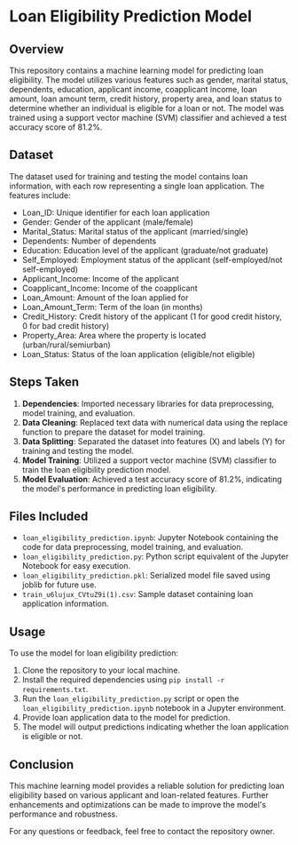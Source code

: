 # Loan Eligibility Prediction Model

## Overview
This repository contains a machine learning model for predicting loan eligibility. The model utilizes various features such as gender, marital status, dependents, education, applicant income, coapplicant income, loan amount, loan amount term, credit history, property area, and loan status to determine whether an individual is eligible for a loan or not. The model was trained using a support vector machine (SVM) classifier and achieved a test accuracy score of 81.2%.

## Dataset
The dataset used for training and testing the model contains loan information, with each row representing a single loan application. The features include:
- Loan_ID: Unique identifier for each loan application
- Gender: Gender of the applicant (male/female)
- Marital_Status: Marital status of the applicant (married/single)
- Dependents: Number of dependents
- Education: Education level of the applicant (graduate/not graduate)
- Self_Employed: Employment status of the applicant (self-employed/not self-employed)
- Applicant_Income: Income of the applicant
- Coapplicant_Income: Income of the coapplicant
- Loan_Amount: Amount of the loan applied for
- Loan_Amount_Term: Term of the loan (in months)
- Credit_History: Credit history of the applicant (1 for good credit history, 0 for bad credit history)
- Property_Area: Area where the property is located (urban/rural/semiurban)
- Loan_Status: Status of the loan application (eligible/not eligible)

## Steps Taken
1. **Dependencies**: Imported necessary libraries for data preprocessing, model training, and evaluation.
2. **Data Cleaning**: Replaced text data with numerical data using the replace function to prepare the dataset for model training.
3. **Data Splitting**: Separated the dataset into features (X) and labels (Y) for training and testing the model.
4. **Model Training**: Utilized a support vector machine (SVM) classifier to train the loan eligibility prediction model.
5. **Model Evaluation**: Achieved a test accuracy score of 81.2%, indicating the model's performance in predicting loan eligibility.

## Files Included
- `loan_eligibility_prediction.ipynb`: Jupyter Notebook containing the code for data preprocessing, model training, and evaluation.
- `loan_eligibility_prediction.py`: Python script equivalent of the Jupyter Notebook for easy execution.
- `loan_eligibility_prediction.pkl`: Serialized model file saved using joblib for future use.
- `train_u6lujux_CVtuZ9i(1).csv`: Sample dataset containing loan application information.

## Usage
To use the model for loan eligibility prediction:
1. Clone the repository to your local machine.
2. Install the required dependencies using `pip install -r requirements.txt`.
3. Run the `loan_eligibility_prediction.py` script or open the `loan_eligibility_prediction.ipynb` notebook in a Jupyter environment.
4. Provide loan application data to the model for prediction.
5. The model will output predictions indicating whether the loan application is eligible or not.

## Conclusion
This machine learning model provides a reliable solution for predicting loan eligibility based on various applicant and loan-related features. Further enhancements and optimizations can be made to improve the model's performance and robustness.

For any questions or feedback, feel free to contact the repository owner.
